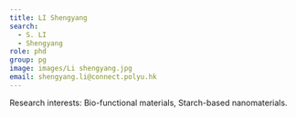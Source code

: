 ```yaml
---
title: LI Shengyang
search:
  - S. LI
  - Shengyang
role: phd
group: pg
image: images/Li shengyang.jpg
email: shengyang.li@connect.polyu.hk
---
```


Research interests: Bio-functional materials, Starch-based nanomaterials.
